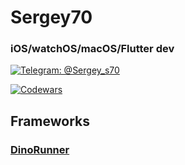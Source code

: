# Sergey70
### iOS/watchOS/macOS/Flutter dev


[![Telegram: @Sergey_s70](https://img.shields.io/badge/Contact-exovelate-brightgreen)](https://t.me/exovelate) 

[![Codewars](https://www.codewars.com/users/Sergey70/badges/large)](https://www.codewars.com/users/Sergey70)



## Frameworks

### [DinoRunner](https://github.com/Sergey70/DinoRunner)
